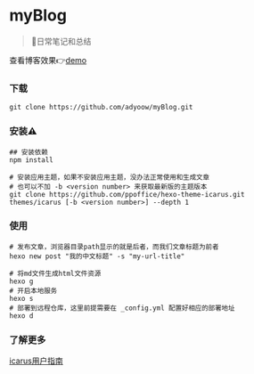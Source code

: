 # myBlog
> 🎸日常笔记和总结

查看博客效果👉[demo](https://adyoow.github.io/)



### 下载

```shell
git clone https://github.com/adyoow/myBlog.git
```

### 安装⚠️

```shell
## 安装依赖
npm install

# 安装应用主题，如果不安装应用主题，没办法正常使用和生成文章
# 也可以不加 -b <version number> 来获取最新版的主题版本
git clone https://github.com/ppoffice/hexo-theme-icarus.git themes/icarus [-b <version number>] --depth 1
```

### 使用

```shell
# 发布文章，浏览器目录path显示的就是后者，而我们文章标题为前者
hexo new post "我的中文标题" -s "my-url-title"

# 将md文件生成html文件资源
hexo g
# 开启本地服务
hexo s
# 部署到远程仓库，这里前提需要在 _config.yml 配置好相应的部署地址
hexo d
```

### 了解更多

[icarus用户指南](https://ppoffice.github.io/hexo-theme-icarus/tags/Icarus%E7%94%A8%E6%88%B7%E6%8C%87%E5%8D%97/)
